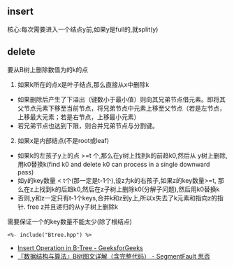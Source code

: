 ## insert

核心:每次需要进入一个结点y前,如果y是full的,就split(y)

## delete

要从B树上删除数值为的k的点

1. 如果k所在的点x是叶子结点,那么直接从x中删除k 
  - 如果删除后产生了下溢出（键数小于最小值）则向其兄弟节点借元素。即将其父节点元素下移至当前节点，将兄弟节点中元素上移至父节点（若是左节点，上移最大元素；若是右节点，上移最小元素）
  - 若兄弟节点也达到下限，则合并兄弟节点与分割键。
2. 如果x是内部结点(不是root或leaf)
  - 如果k的左孩子y上的点 >=t 个,那么在y树上找到k的前趋k0,然后从
    y树上删除,用k0替换k(find k0 and delete k0 can process in a single 
    downward pass)
  - 如y的key数量 < t个(那一定是t-1个),设z为k的右孩子,如果z的key数量>=t,
    那么在z上找到k的后趋k0,然后在z子树上删除k0(分解子问题),然后用k0替换k
  - 否则,y和z一定只有t-1个keys,合并k和z到y上,所以x失去了k元素和指向z的指针.
    free z并且递归的从y子树上删除k

需要保证一个的key数量不能太少(除了根结点)

```plaintext
<%- include("Btree.hpp") %>
```

- [Insert Operation in B-Tree - GeeksforGeeks](https://www.geeksforgeeks.org/insert-operation-in-b-tree/)
- [『数据结构与算法』B树图文详解（含完整代码） - SegmentFault 思否](https://segmentfault.com/a/1190000038749020)


